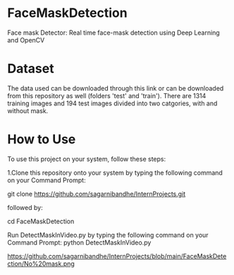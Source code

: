 # FaceMaskDetection
Face mask Detector: Real time face-mask detection using Deep Learning and OpenCV

# Dataset
The data used can be downloaded through this link or can be downloaded from this repository as well (folders 'test' and 'train'). There are 1314 training images and 194 test images divided into two catgories, with and without mask.

# How to Use
To use this project on your system, follow these steps:

1.Clone this repository onto your system by typing the following command on your Command Prompt:

git clone https://github.com/sagarnibandhe/InternProjects.git

followed by:

cd FaceMaskDetection

Run DetectMaskInVideo.py by typing the following command on your Command Prompt:
python DetectMaskInVideo.py

https://github.com/sagarnibandhe/InternProjects/blob/main/FaceMaskDetection/No%20mask.png
